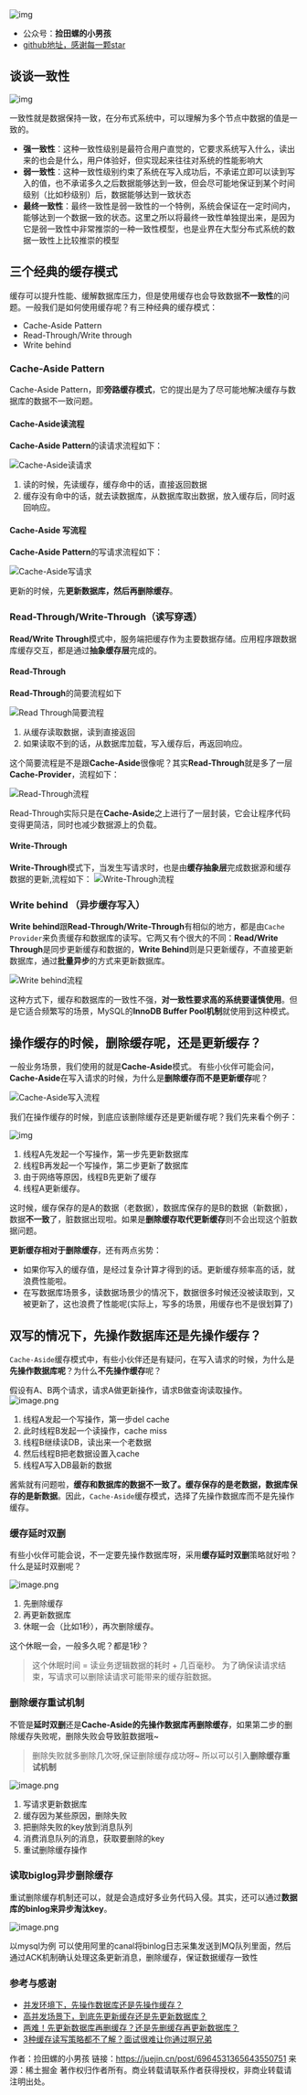 ​	

![img](https://p3-juejin.byteimg.com/tos-cn-i-k3u1fbpfcp/47e06ce80e7743028b8e79fb6cc35b0f~tplv-k3u1fbpfcp-watermark.awebp)

- 公众号：**捡田螺的小男孩**
- [github地址，感谢每一颗star](https://link.juejin.cn?target=https%3A%2F%2Fgithub.com%2Fwhx123%2FJavaHome)

## 谈谈一致性

![img](https://p3-juejin.byteimg.com/tos-cn-i-k3u1fbpfcp/b1353d15b66d43eab2cf8fd9aceb61d9~tplv-k3u1fbpfcp-watermark.awebp)

一致性就是数据保持一致，在分布式系统中，可以理解为多个节点中数据的值是一致的。

- **强一致性**：这种一致性级别是最符合用户直觉的，它要求系统写入什么，读出来的也会是什么，用户体验好，但实现起来往往对系统的性能影响大
- **弱一致性**：这种一致性级别约束了系统在写入成功后，不承诺立即可以读到写入的值，也不承诺多久之后数据能够达到一致，但会尽可能地保证到某个时间级别（比如秒级别）后，数据能够达到一致状态
- **最终一致性**：最终一致性是弱一致性的一个特例，系统会保证在一定时间内，能够达到一个数据一致的状态。这里之所以将最终一致性单独提出来，是因为它是弱一致性中非常推崇的一种一致性模型，也是业界在大型分布式系统的数据一致性上比较推崇的模型

## 三个经典的缓存模式

缓存可以提升性能、缓解数据库压力，但是使用缓存也会导致数据**不一致性**的问题。一般我们是如何使用缓存呢？有三种经典的缓存模式：

- Cache-Aside Pattern
- Read-Through/Write through
- Write behind

### Cache-Aside Pattern

Cache-Aside Pattern，即**旁路缓存模式**，它的提出是为了尽可能地解决缓存与数据库的数据不一致问题。

#### Cache-Aside读流程

**Cache-Aside Pattern**的读请求流程如下：

![Cache-Aside读请求](https://p3-juejin.byteimg.com/tos-cn-i-k3u1fbpfcp/16e4b4c301cc44a09b3fe1938d9c6d89~tplv-k3u1fbpfcp-watermark.awebp)

1. 读的时候，先读缓存，缓存命中的话，直接返回数据
2. 缓存没有命中的话，就去读数据库，从数据库取出数据，放入缓存后，同时返回响应。

#### Cache-Aside 写流程

**Cache-Aside Pattern**的写请求流程如下：

![Cache-Aside写请求](https://p3-juejin.byteimg.com/tos-cn-i-k3u1fbpfcp/b98a1c0f93cf442db57ac56b5b26c393~tplv-k3u1fbpfcp-watermark.awebp)

更新的时候，先**更新数据库，然后再删除缓存**。

### Read-Through/Write-Through（读写穿透）

**Read/Write Through**模式中，服务端把缓存作为主要数据存储。应用程序跟数据库缓存交互，都是通过**抽象缓存层**完成的。

#### Read-Through

**Read-Through**的简要流程如下

![Read Through简要流程](https://p3-juejin.byteimg.com/tos-cn-i-k3u1fbpfcp/6eca809755b242119757201af531b3e2~tplv-k3u1fbpfcp-watermark.awebp)

1. 从缓存读取数据，读到直接返回
2. 如果读取不到的话，从数据库加载，写入缓存后，再返回响应。

这个简要流程是不是跟**Cache-Aside**很像呢？其实**Read-Through**就是多了一层**Cache-Provider**，流程如下：

![Read-Through流程](https://p3-juejin.byteimg.com/tos-cn-i-k3u1fbpfcp/60d3de199b5f41daa0ad464596fd404d~tplv-k3u1fbpfcp-watermark.awebp)

Read-Through实际只是在**Cache-Aside**之上进行了一层封装，它会让程序代码变得更简洁，同时也减少数据源上的负载。

#### Write-Through

**Write-Through**模式下，当发生写请求时，也是由**缓存抽象层**完成数据源和缓存数据的更新,流程如下： ![Write-Through流程](https://p3-juejin.byteimg.com/tos-cn-i-k3u1fbpfcp/bb1eaafc6ab14ca98fe603fad1fb7fc5~tplv-k3u1fbpfcp-watermark.awebp)

### Write behind （异步缓存写入）

**Write behind**跟**Read-Through/Write-Through**有相似的地方，都是由`Cache Provider`来负责缓存和数据库的读写。它两又有个很大的不同：**Read/Write Through**是同步更新缓存和数据的，**Write Behind**则是只更新缓存，不直接更新数据库，通过**批量异步**的方式来更新数据库。

![Write behind流程](https://p6-juejin.byteimg.com/tos-cn-i-k3u1fbpfcp/81197a8c7a164b0b9a76b8380ae29a4b~tplv-k3u1fbpfcp-watermark.awebp)

这种方式下，缓存和数据库的一致性不强，**对一致性要求高的系统要谨慎使用**。但是它适合频繁写的场景，MySQL的**InnoDB Buffer Pool机制**就使用到这种模式。

## 操作缓存的时候，删除缓存呢，还是更新缓存？

一般业务场景，我们使用的就是**Cache-Aside**模式。 有些小伙伴可能会问， **Cache-Aside**在写入请求的时候，为什么是**删除缓存而不是更新缓存**呢？

![Cache-Aside写入流程](https://p3-juejin.byteimg.com/tos-cn-i-k3u1fbpfcp/75b7c68482364471a922b713b35128f6~tplv-k3u1fbpfcp-watermark.awebp)

我们在操作缓存的时候，到底应该删除缓存还是更新缓存呢？我们先来看个例子：

![img](https://p3-juejin.byteimg.com/tos-cn-i-k3u1fbpfcp/fbc52abea19746dd8db070253f3a4609~tplv-k3u1fbpfcp-watermark.awebp)

1. 线程A先发起一个写操作，第一步先更新数据库
2. 线程B再发起一个写操作，第二步更新了数据库
3. 由于网络等原因，线程B先更新了缓存
4. 线程A更新缓存。

这时候，缓存保存的是A的数据（老数据），数据库保存的是B的数据（新数据），数据**不一致**了，脏数据出现啦。如果是**删除缓存取代更新缓存**则不会出现这个脏数据问题。

**更新缓存相对于删除缓存**，还有两点劣势：

- 如果你写入的缓存值，是经过复杂计算才得到的话。更新缓存频率高的话，就浪费性能啦。
- 在写数据库场景多，读数据场景少的情况下，数据很多时候还没被读取到，又被更新了，这也浪费了性能呢(实际上，写多的场景，用缓存也不是很划算了)

## 双写的情况下，先操作数据库还是先操作缓存？

`Cache-Aside`缓存模式中，有些小伙伴还是有疑问，在写入请求的时候，为什么是**先操作数据库呢**？为什么**不先操作缓存**呢？

假设有A、B两个请求，请求A做更新操作，请求B做查询读取操作。 ![image.png](https://p3-juejin.byteimg.com/tos-cn-i-k3u1fbpfcp/a30ff3d1b8374d1b8508200566b4e1c6~tplv-k3u1fbpfcp-watermark.awebp)

1. 线程A发起一个写操作，第一步del cache
2. 此时线程B发起一个读操作，cache miss
3. 线程B继续读DB，读出来一个老数据
4. 然后线程B把老数据设置入cache
5. 线程A写入DB最新的数据

酱紫就有问题啦，**缓存和数据库的数据不一致了。缓存保存的是老数据，数据库保存的是新数据**。因此，`Cache-Aside`缓存模式，选择了先操作数据库而不是先操作缓存。

### 缓存延时双删

有些小伙伴可能会说，不一定要先操作数据库呀，采用**缓存延时双删**策略就好啦？什么是延时双删呢？

![image.png](https://p6-juejin.byteimg.com/tos-cn-i-k3u1fbpfcp/dc942a69d367464d9e778faf635f6448~tplv-k3u1fbpfcp-watermark.awebp)

1. 先删除缓存
2. 再更新数据库
3. 休眠一会（比如1秒），再次删除缓存。

这个休眠一会，一般多久呢？都是1秒？

> 这个休眠时间 =  读业务逻辑数据的耗时 + 几百毫秒。 为了确保读请求结束，写请求可以删除读请求可能带来的缓存脏数据。

### 删除缓存重试机制

不管是**延时双删**还是**Cache-Aside的先操作数据库再删除缓存**，如果第二步的删除缓存失败呢，删除失败会导致脏数据哦~

> 删除失败就多删除几次呀,保证删除缓存成功呀~ 所以可以引入**删除缓存重试机制**

![image.png](https://p1-juejin.byteimg.com/tos-cn-i-k3u1fbpfcp/85ce00ef5ad54984a0bbe183bd00b75e~tplv-k3u1fbpfcp-watermark.awebp)

1. 写请求更新数据库
2. 缓存因为某些原因，删除失败
3. 把删除失败的key放到消息队列
4. 消费消息队列的消息，获取要删除的key
5. 重试删除缓存操作

### 读取biglog异步删除缓存

重试删除缓存机制还可以，就是会造成好多业务代码入侵。其实，还可以通过**数据库的binlog来异步淘汰key**。

![image.png](https://p6-juejin.byteimg.com/tos-cn-i-k3u1fbpfcp/f94c4fb98d2f47948f522ddc3d3a10a5~tplv-k3u1fbpfcp-watermark.awebp)

以mysql为例 可以使用阿里的canal将binlog日志采集发送到MQ队列里面，然后通过ACK机制确认处理这条更新消息，删除缓存，保证数据缓存一致性

### 参考与感谢

- [并发环境下，先操作数据库还是先操作缓存？](https://link.juejin.cn?target=https%3A%2F%2Fmp.weixin.qq.com%2Fs%3F__biz%3DMzg3NzU5NTIwNg%3D%3D%26mid%3D2247488079%26idx%3D1%26sn%3D49255f6c0c540deeb3333bcf86d6c77c%26chksm%3Dcf21cd66f856447061b5eca47f51199e120a9eaa83fa7546b4bd2667218403ccc97e726ab456%26token%3D840824242%26lang%3Dzh_CN%23rd)
- [高并发场景下，到底先更新缓存还是先更新数据库？](https://link.juejin.cn?target=https%3A%2F%2Fmp.weixin.qq.com%2Fs%2FbewlUcHL2e6fw2vDrhEDCw)
- [两难！先更新数据库再删缓存？还是先删缓存再更新数据库？](https://link.juejin.cn?target=https%3A%2F%2Fmp.weixin.qq.com%2Fs%2F-0_ReIv2bp5snq3NUI3P7A)
- [3种缓存读写策略都不了解？面试很难让你通过啊兄弟](https://link.juejin.cn?target=https%3A%2F%2Fmp.weixin.qq.com%2Fs%2FbWofuM5eS2Q8ylF-4AD0kA)


作者：捡田螺的小男孩
链接：https://juejin.cn/post/6964531365643550751
来源：稀土掘金
著作权归作者所有。商业转载请联系作者获得授权，非商业转载请注明出处。